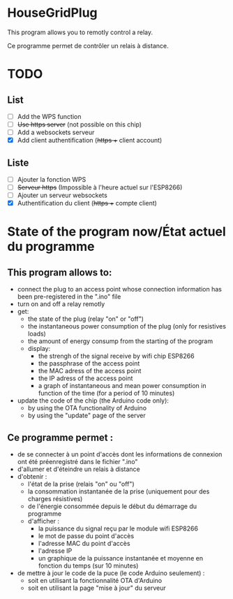 # HouseGridPlug
This program allows you to remotly control a relay.

Ce programme permet de contrôler un relais à distance.

# TODO
## List
- [ ] Add the WPS function
- [ ] ~~Use https server~~ (not possible on this chip)
- [ ] Add a websockets serveur
- [X] Add client authentification (~~https +~~ client account)

## Liste
- [ ] Ajouter la fonction WPS
- [ ] ~~Serveur https~~ (Impossible à l'heure actuel sur l'ESP8266)
- [ ] Ajouter un serveur websockets
- [X] Authentification du client (~~https +~~ compte client)

# State of the program now/État actuel du programme
## This program allows to:
- connect the plug to an access point whose connection information has been pre-registered in the ".ino" file
- turn on and off a relay remotly
- get:
  * the state of the plug (relay "on" or "off")
  * the instantaneous power consumption of the plug (only for resistives loads)
  * the amount of energy consump from the starting of the program
  * display:
    - the strengh of the signal receive by wifi chip ESP8266
    - the passphrase of the access point 
    - the MAC adress of the access point
    - the IP adress of the access point
    - a graph of instantaneous and mean power consumption in function of the time (for a period of 10 minutes)
- update the code of the chip (the Arduino code only):
  - by using the OTA functionality of Arduino
  - by using the "update" page of the server


## Ce programme permet :
- de se connecter à un point d'accès dont les informations de connexion ont été préenregistré dans le fichier ".ino"
- d'allumer et d'éteindre un relais à distance
- d'obtenir :
  * l'état de la prise (relais "on" ou "off")
  * la consommation instantanée de la prise (uniquement pour des charges résistives)
  * de l'énergie consommée depuis le début du démarrage du programme
  * d'afficher :
    - la puissance du signal reçu par le module wifi ESP8266
    - le mot de passe du point d'accès
    - l'adresse MAC du point d'accès
    - l'adresse IP
    - un graphique de la puissance instantanée et moyenne en fonction du temps (sur 10 minutes)
- de mettre à jour le code de la puce (le code Arduino seulement) :
  - soit en utilisant la fonctionnalité OTA d'Arduino
  - soit en utilisant la page "mise à jour" du serveur

